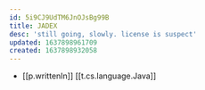 ```yaml
---
id: 5i9CJ9UdTM6JnOJsBg99B
title: JADEX
desc: 'still going, slowly. license is suspect'
updated: 1637898961709
created: 1637898932058
---
```




- [[p.writtenIn]] [[t.cs.language.Java]]

